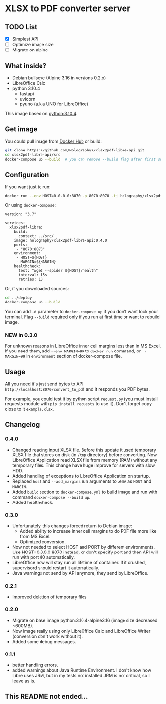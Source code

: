 # XLSX to PDF converter server

## TODO List

- [X] Simplest API
- [ ] Optimize image size
- [ ] Migrate on alpine

## What inside?
- Debian bullseye (Alpine 3.16 in versions 0.2.x)
- LibreOffice Calc
- python 3.10.4
  - fastapi
  - uvicorn
  - pyuno (a.k.a UNO for LibreOffice)

This image based on [python:3.10.4](https://hub.docker.com/_/python).

## Get image
You could pull image from [Docker Hub](https://hub.docker.com/r/holography/xlsx2pdf-libre-api) or build:
```bash
git clone https://github.com/Holography7/xlsx2pdf-libre-api.git
cd xlsx2pdf-libre-api/src
docker-compose up --build  # you can remove --build flag after first successful run
```

## Configuration
If you want just to run:
```bash
docker run --env HOST=0.0.0.0:8070 -p 8070:8070 -ti holography/xlsx2pdf-libre-api:0.4.0
```

Or using `docker-compose`:
```
version: "3.7"

services:
  xlsx2pdf-libre:
    build:
      context: ../src/
    image: holography/xlsx2pdf-libre-api:0.4.0
    ports:
     - "8070:8070"
    environment:
     - HOST=${HOST}
     - MARGIN=${MARGIN}
    healthcheck:
      test: "wget --spider ${HOST}/health"
      interval: 15s
      retries: 10
```

Or, if you downloaded sources:
```bash
cd ../deploy
docker-compose up --build
```
You can add `-d` parameter to `docker-compose up` if you don't want lock your terminal.
Flag `--build` required only if you run at first time or want to rebuild image.

### NEW in 0.3.0
For unknown reasons in LibreOffice inner cell margins less than in MS Excel. If you need them, add `--env MARGIN=99` to `docker run` command, or ` - MARGIN=99` in `environment` section of docker-compose file.

## Usage
All you need it's just send bytes to API `http://localhost:8070/convert_to_pdf` and it responds you PDF bytes.

For example, you could test it by python script `request.py` (you must install requests module with `pip install requests` to use it). Don't forget copy close to it `example.xlsx`.

## Changelog
### 0.4.0
- Changed reading input XLSX file. Before this update it used temporary XLSX file that stores on disk (in `/tmp` directory) before converting. Now LibreOffice Application read XLSX file from memory (RAM) without any temporary files. This change have huge improve for servers with slow HDD.
- Added handling of exceptions to LibreOffice Application on startup.
- Replaced `host` and `--add_margins` run arguments to .env as `HOST` and `MARGIN`.
- Added `build` section to `docker-compose.yml` to build image and run with command `docker-compose --build up`.
- Added healthcheck.
### 0.3.0
- Unfortunately, this changes forced return to Debian image:
  - Added ability to increase inner cell margins to do PDF file more like from MS Excel.
  - Optimized conversion.
- Now not needed to select HOST and PORT by different environments. Use HOST=0.0.0.0:8070 instead, or don't specify port and then API will run with port 80 automatically.
- LibreOffice now will stay run all lifetime of container. If it crushed, supervisord should restart it automatically.
- Java warnings not send by API anymore, they send by LibreOffice.
### 0.2.1
- Improved deletion of temporary files
### 0.2.0
- Migrate on base image python:3.10.4-alpine3.16 (image size decreased ~600MB).
- Now image really using only LibreOffice Calc and LibreOffice Writer (conversion don't work without it).
- Added some debug messages.
### 0.1.1
- better handling errors.
- added warnings about Java Runtime Environment. I don't know how Libre uses JRM, but in my tests not installed JRM is not critical, so I leave as is.

## This README not ended...
